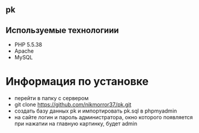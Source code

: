 ## pk

## Используемые технологиии

- PHP 5.5.38
- Apache
- MySQL

# Информация по установке

- перейти в папку с сервером
- git clone https://github.com/nikmorror37/pk.git
- создать базу данных pk и импортировать pk.sql в phpmyadmin
- на сайте логин и пароль администратора, окно которого появляется при нажатии на главную картинку, будет admin

